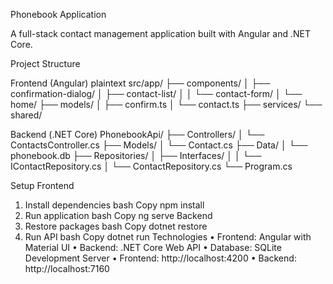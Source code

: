 Phonebook Application

A full-stack contact management application built with Angular and .NET Core.

Project Structure

Frontend (Angular)
plaintext
src/app/
├── components/
│   ├── confirmation-dialog/
│   ├── contact-list/
│   │   └── contact-form/
│   └── home/
├── models/
│   ├── confirm.ts
│   └── contact.ts
├── services/
└── shared/

Backend (.NET Core)
PhonebookApi/
├── Controllers/
│   └── ContactsController.cs
├── Models/
│   └── Contact.cs
├── Data/
│   └── phonebook.db
├── Repositories/
│   ├── Interfaces/
│   │   └── IContactRepository.cs
│   └── ContactRepository.cs
└── Program.cs

Setup
Frontend
1.	Install dependencies
bash
Copy
npm install
2.	Run application
bash
Copy
ng serve
Backend
1.	Restore packages
bash
Copy
dotnet restore
2.	Run API
bash
Copy
dotnet run
Technologies
•	Frontend: Angular with Material UI
•	Backend: .NET Core Web API
•	Database: SQLite
Development Server
•	Frontend: http://localhost:4200
•	Backend: http://localhost:7160


